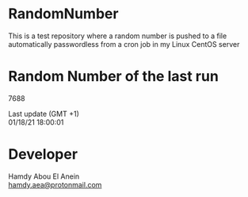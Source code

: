 # RandomNumber    
This is a test repository where a random number is pushed to a file automatically passwordless from a cron job in my Linux CentOS server    
# Random Number of the last run   
7688
      
Last update (GMT +1)    
01/18/21 18:00:01
# Developer    
Hamdy Abou El Anein   
hamdy.aea@protonmail.com
